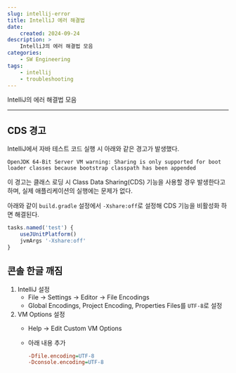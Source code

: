 ```yaml
---
slug: intellij-error
title: IntelliJ 에러 해결법
date:
    created: 2024-09-24
description: >
    IntelliJ의 에러 해결법 모음
categories:
    - SW Engineering
tags:
    - intellij
    - troubleshooting
---
```


IntelliJ의 에러 해결법 모음  

<!-- more -->

---

## CDS 경고

IntelliJ에서 자바 테스트 코드 실행 시 아래와 같은 경고가 발생했다.  

```
OpenJDK 64-Bit Server VM warning: Sharing is only supported for boot loader classes because bootstrap classpath has been appended
```

이 경고는 클래스 로딩 시 Class Data Sharing(CDS) 기능을 사용할 경우 발생한다고 하며, 실제 애플리케이션의 실행에는 문제가 없다.  

아래와 같이 `build.gradle` 설정에서 `-Xshare:off`로 설정해 CDS 기능을 비활성화 하면 해결된다.  

```js
tasks.named('test') {
    useJUnitPlatform()
    jvmArgs '-Xshare:off'
}
```

## 콘솔 한글 깨짐

1. IntelliJ 설정
    - File -> Settings -> Editor -> File Encodings
    - Global Encodings, Project Encoding, Properties Files를 `UTF-8`로 설정
2. VM Options 설정
    - Help -> Edit Custom VM Options
    - 아래 내용 추가

        ```ini
        -Dfile.encoding=UTF-8
        -Dconsole.encoding=UTF-8
        ```